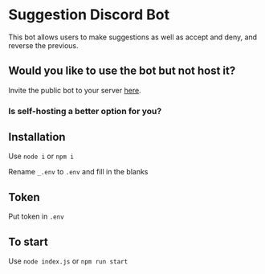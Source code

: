 # Suggestion Discord Bot

This bot allows users to make suggestions as well as accept and deny, and reverse the previous.

## Would you like to use the bot but not host it?

Invite the public bot to your
server [here](https://discord.com/api/oauth2/authorize?client_id=1067721186357813258&permissions=277562616896&scope=bot%20applications.commands).

### Is self-hosting a better option for you?

## Installation

Use `node i` or `npm i`

Rename `_.env` to `.env` and fill in the blanks

## Token

Put token in `.env`

## To start

Use `node index.js` or `npm run start`
